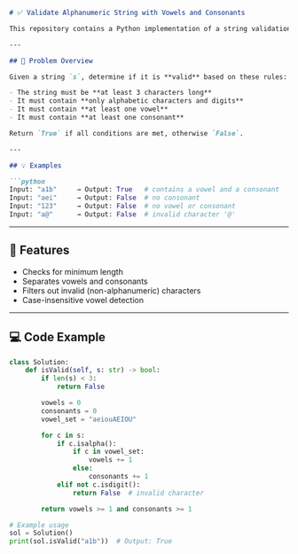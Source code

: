 ```markdown
# ✅ Validate Alphanumeric String with Vowels and Consonants

This repository contains a Python implementation of a string validation function that ensures a string meets the following criteria:

---

## 📘 Problem Overview

Given a string `s`, determine if it is **valid** based on these rules:

- The string must be **at least 3 characters long**
- It must contain **only alphabetic characters and digits**
- It must contain **at least one vowel**
- It must contain **at least one consonant**

Return `True` if all conditions are met, otherwise `False`.

---

## 💡 Examples

```python
Input: "a1b"     → Output: True   # contains a vowel and a consonant  
Input: "aei"     → Output: False  # no consonant  
Input: "123"     → Output: False  # no vowel or consonant  
Input: "a@"      → Output: False  # invalid character '@'  
```

---

## 🚀 Features

- Checks for minimum length
- Separates vowels and consonants
- Filters out invalid (non-alphanumeric) characters
- Case-insensitive vowel detection

---

## 💻 Code Example

```python
class Solution:
    def isValid(self, s: str) -> bool:
        if len(s) < 3:
            return False

        vowels = 0
        consonants = 0
        vowel_set = "aeiouAEIOU"

        for c in s:
            if c.isalpha():
                if c in vowel_set:
                    vowels += 1
                else:
                    consonants += 1
            elif not c.isdigit():
                return False  # invalid character

        return vowels >= 1 and consonants >= 1

# Example usage
sol = Solution()
print(sol.isValid("a1b"))  # Output: True
```
```
